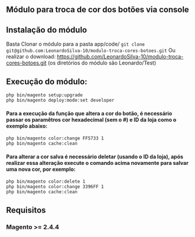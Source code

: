 ## Módulo para troca de cor dos botões via console

## Instalação do módulo
Basta Clonar o módulo para a pasta app/code/
`git clone git@github.com:LeonardoSilva-10/modulo-troca-cores-botoes.git`
Ou realizar o download: https://github.com/LeonardoSilva-10/modulo-troca-cores-botoes.git
(os diretórios do módulo são Leonardo/Test)

## Execução do módulo:

``php bin/magento setup:upgrade``<br>
``php bin/magento deploy:mode:set developer``

#### Para a execução da função que altera a cor do botão, é necessário <br> passar os paramêtros cor hexadecimal (sem o #) e ID da loja como o exemplo abaixo:
``php bin/magento color:change FF5733 1`` <br>
``php bin/magento cache:clean``

#### Para alterar a cor salva é necessário deletar (usando o ID da loja), após realizar essa alteração execute o comando acima novamente para salvar uma nova cor, por exemplo:
``php bin/magento color:delete 1`` <br>
``php bin/magento color:change 3396FF 1`` <br>
``php bin/magento cache:clean``

## Requisitos

### Magento >= 2.4.4
